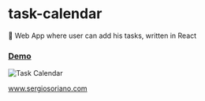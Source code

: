 # task-calendar
:date: Web App where user can add his tasks, written in React

### [Demo](https://sergiss.github.io/task-calendar/)

![Task Calendar](https://raw.githubusercontent.com/sergiss/task-calendar/master/task-calendar.png)

www.sergiosoriano.com